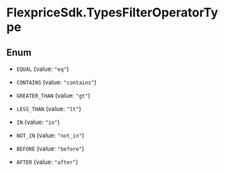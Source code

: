 # FlexpriceSdk.TypesFilterOperatorType

## Enum


* `EQUAL` (value: `"eq"`)

* `CONTAINS` (value: `"contains"`)

* `GREATER_THAN` (value: `"gt"`)

* `LESS_THAN` (value: `"lt"`)

* `IN` (value: `"in"`)

* `NOT_IN` (value: `"not_in"`)

* `BEFORE` (value: `"before"`)

* `AFTER` (value: `"after"`)


